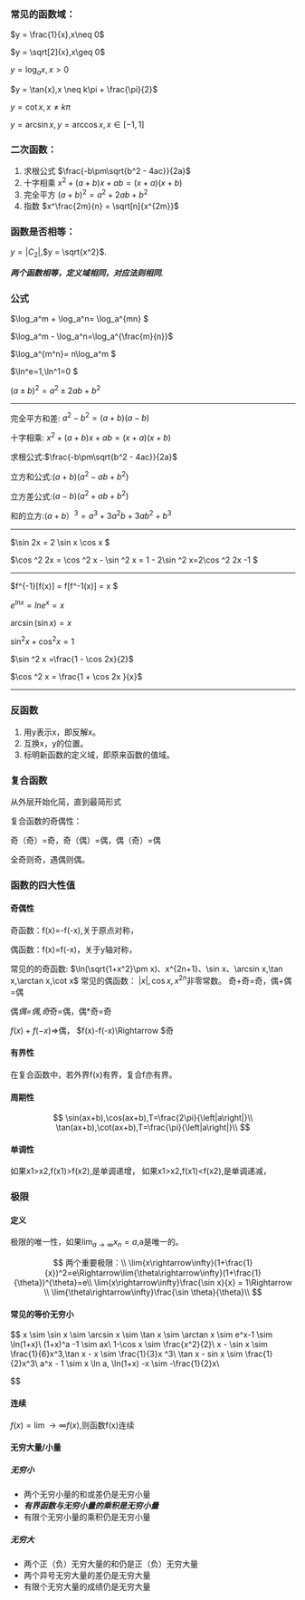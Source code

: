 ### 常见的函数域：

$y = \frac{1}{x},x\neq 0$ 

$y = \sqrt[2]{x},x\geq 0$

$y = \log_a x,x > 0$

$y = \tan{x},x \neq k\pi + \frac{\pi}{2}$

$y = \cot{x},x\neq k\pi$

$y = \arcsin{x},y = \arccos{x},x\in[-1,1]$



### 二次函数：

1. 求根公式  $\frac{-b\pm\sqrt{b^2 - 4ac}}{2a}$
2. 十字相乘 $x^2+(a+b)x+ab = (x+a)(x+b)$
3. 完全平方 $(a+b)^2 = a^2+2ab+b^2$
4. 指数 $x^\frac{2m}{n} = \sqrt[n]{x^{2m}}$



###  函数是否相等：

$y = \left |C_2\right|$,$y = \sqrt{x^2}$.

 ***两个函数相等，定义域相同，对应法则相同.***

### 公式



$\log_a^m + \log_a^n= \log_a^{mn} $

$\log_a^m - \log_a^n=\log_a^{\frac{m}{n}}$

$\log_a^{m^n}= n\log_a^m $

$\ln^e=1,\ln^1=0 $

$(a\pm b)^2 = a^2\pm 2ab+b^2$



-----

完全平方和差:  $a^2 -b^2= (a+b)(a-b)$

十字相乘: $x^2+(a+b)x+ab = (x+a)(x+b)$

求根公式:$\frac{-b\pm\sqrt{b^2 - 4ac}}{2a}$

立方和公式:$(a + b)(a^2 -ab+b^2)$

立方差公式:$(a - b)(a^2 +ab+b^2)$

和的立方:$(a+b）^3=a^3+3a^2b+3ab^2+b^3$



-----


$\sin 2x = 2 \sin x \cos x $


$\cos ^2 2x = \cos ^2 x - \sin ^2 x = 1 - 2\sin ^2 x=2\cos ^2 2x -1 $

-----



$f^{-1}[f(x)] = f[f^-1(x)] = x $

$e^{lnx} = lne^x = x$

$\arcsin (\sin x) = x$

$\sin ^2x + \cos ^2 x = 1$

$\sin ^2 x =\frac{1 - \cos 2x}{2}$

$\cos ^2 x = \frac{1 + \cos 2x }{x}$

-----


### 反函数

1. 用y表示x，即反解x。
2. 互换x，y的位置。
3. 标明新函数的定义域，即原来函数的值域。



### 复合函数

从外层开始化简，直到最简形式

复合函数的奇偶性：

奇（奇）=奇，奇（偶）=偶，偶（奇）=偶

全奇则奇，遇偶则偶。

### 函数的四大性值

#### 奇偶性

奇函数：f(x)=-f(-x),关于原点对称，

偶函数：f(x)=f(-x)，关于y轴对称，

常见的的奇函数:
$\ln(\sqrt{1+x^2}\pm x)、x^{2n+1}、\sin x、\arcsin x,\tan x,\arctan x,\cot x$
常见的偶函数：
$\left|x \right|,\cos x,x^{2n}$非零常数。
奇+奇=奇，偶+偶=偶

偶*偶=偶,奇*奇=偶，偶*奇=奇

$f(x)+f(-x)\Rightarrow$偶，
$f(x)-f(-x)\Rightarrow $奇




#### 有界性

在复合函数中，若外界f(x)有界，复合f亦有界。



#### 周期性

$$
\sin(ax+b),\cos(ax+b),T=\frac{2\pi}{\left|a\right|}\\
\tan(ax+b),\cot(ax+b),T=\frac{\pi}{\left|a\right|}\\
$$



#### 单调性

如果x1>x2,f(x1)>f(x2),是单调递增，
如果x1>x2,f(x1)<f(x2),是单调递减，


### 极限

#### 定义

极限的唯一性，如果$\lim_{a \rightarrow \infty}{x_n}=a$,a是唯一的。


$$
两个重要极限：\\
\lim{x\rightarrow\infty}(1+\frac{1}{x})^2=e\Rightarrow\lim{\theta\rightarrow\infty}(1+\frac{1}{\theta})^{\theta}=e\\
\lim{x\rightarrow\infty}\frac{\sin x}{x} = 1\Rightarrow \\
\lim{\theta\rightarrow\infty}\frac{\sin \theta}{\theta}\\
$$

#### 常见的等价无穷小

$$
x \sim \sin x \sim \arcsin x \sim \tan x \sim \arctan x \sim e^x-1 \sim \ln(1+x)\\
(1+x)^a -1 \sim ax\\
1-\cos x \sim \frac{x^2}{2}\\
x - \sin x \sim \frac{1}{6}x^3,\tan x  - x \sim \frac{1}{3}x ^3\\
\tan x  - sin x \sim \frac{1}{2}x^3\\
a^x - 1 \sim x \ln a, \ln(1+x) -x \sim -\frac{1}{2}x\\
$$



#### 连续

$f(x) = \lim\rightarrow\infty f(x)$,则函数f(x)连续



#### 无穷大量/小量

##### 无穷小

- 两个无穷小量的和或差仍是无穷小量
- ***有界函数与无穷小量的乘积是无穷小量***
- 有限个无穷小量的乘积仍是无穷小量

##### 无穷大

- 两个正（负）无穷大量的和仍是正（负）无穷大量
- 两个异号无穷大量的差仍是无穷大量
- 有限个无穷大量的成绩仍是无穷大量





